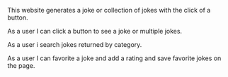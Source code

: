 This website generates a joke or collection of jokes with the click of a button.

As a user I can click a button to see a joke or multiple jokes.

As a user i search jokes returned by category.

As a user I can favorite a joke and add a rating and save favorite jokes on the page.